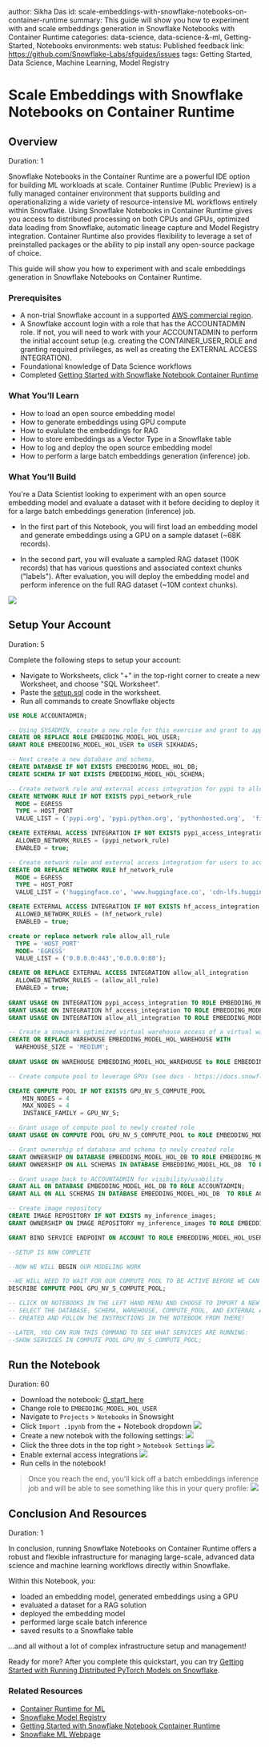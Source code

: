 author: Sikha Das
id: scale-embeddings-with-snowflake-notebooks-on-container-runtime
summary: This guide will show you how to experiment with and scale embeddings generation in Snowflake Notebooks with Container Runtime
categories: data-science, data-science-&-ml, Getting-Started, Notebooks
environments: web
status: Published 
feedback link: https://github.com/Snowflake-Labs/sfguides/issues
tags: Getting Started, Data Science, Machine Learning, Model Registry

# Scale Embeddings with Snowflake Notebooks on Container Runtime
<!-- ------------------------ -->
## Overview 
Duration: 1

Snowflake Notebooks in the Container Runtime are a powerful IDE option for building ML workloads at scale. Container Runtime (Public Preview) is a fully managed container environment that supports building and operationalizing a wide variety of resource-intensive ML workflows entirely within Snowflake. Using Snowflake Notebooks in Container Runtime gives you access to distributed processing on both CPUs and GPUs, optimized data loading from Snowflake, automatic lineage capture and Model Registry integration. Container Runtime also provides flexibility to leverage a set of preinstalled packages or the ability to pip install any open-source package of choice.  

This guide will show you how to experiment with and scale embeddings generation in Snowflake Notebooks on Container Runtime.

### Prerequisites
- A non-trial Snowflake account in a supported [AWS commercial region](https://docs.snowflake.com/en/developer-guide/snowpark-container-services/overview#available-regions).
- A Snowflake account login with a role that has the ACCOUNTADMIN role. If not, you will need to work with your ACCOUNTADMIN to perform the initial account setup (e.g. creating the CONTAINER_USER_ROLE and granting required privileges, as well as creating the EXTERNAL ACCESS INTEGRATION).
- Foundational knowledge of Data Science workflows
- Completed [Getting Started with Snowflake Notebook Container Runtime](https://quickstarts.snowflake.com/guide/notebook-container-runtime/index.html#0)

### What You’ll Learn
- How to load an open source embedding model
- How to generate embeddings using GPU compute
- How to evalulate the embeddings for RAG
- How to store embeddings as a Vector Type in a Snowflake table
- How to log and deploy the open source embedding model
- How to perform a large batch embeddings generation (inference) job.

### What You’ll Build 
You're a Data Scientist looking to experiment with an open source embedding model and evaluate a dataset with it before deciding to deploy it for a large batch embeddings generation (inference) job.

- In the first part of this Notebook, you will first load an embedding model and generate embeddings using a GPU on a sample dataset (~68K records). 

- In the second part, you will evaluate a sampled RAG dataset (100K records) that has various questions and associated context chunks ("labels"). After evaluation, you will deploy the embedding model and perform inference on the full RAG dataset (~10M context chunks).

![](assets/architecture.png)

<!-- ------------------------ -->
## Setup Your Account
Duration: 5

Complete the following steps to setup your account:
- Navigate to Worksheets, click "+" in the top-right corner to create a new Worksheet, and choose "SQL Worksheet".
- Paste the [setup.sql](https://github.com/Snowflake-Labs/sfguide-scale-embeddings-with-snowflake-notebooks-on-container-runtime/blob/main/scripts/setup.sql) code in the worksheet.
- Run all commands to create Snowflake objects

```sql
USE ROLE ACCOUNTADMIN;

-- Using SYSADMIN, create a new role for this exercise and grant to applicable users
CREATE OR REPLACE ROLE EMBEDDING_MODEL_HOL_USER;
GRANT ROLE EMBEDDING_MODEL_HOL_USER to USER SIKHADAS;

-- Next create a new database and schema,
CREATE DATABASE IF NOT EXISTS EMBEDDING_MODEL_HOL_DB;
CREATE SCHEMA IF NOT EXISTS EMBEDDING_MODEL_HOL_SCHEMA;

-- Create network rule and external access integration for pypi to allow users to pip install python packages within notebooks (on container runtimes)
CREATE NETWORK RULE IF NOT EXISTS pypi_network_rule
  MODE = EGRESS
  TYPE = HOST_PORT
  VALUE_LIST = ('pypi.org', 'pypi.python.org', 'pythonhosted.org',  'files.pythonhosted.org');

CREATE EXTERNAL ACCESS INTEGRATION IF NOT EXISTS pypi_access_integration
  ALLOWED_NETWORK_RULES = (pypi_network_rule)
  ENABLED = true;

-- Create network rule and external access integration for users to access data and models from Hugging Face
CREATE OR REPLACE NETWORK RULE hf_network_rule
  MODE = EGRESS
  TYPE = HOST_PORT
  VALUE_LIST = ('huggingface.co', 'www.huggingface.co', 'cdn-lfs.huggingface.co', 'cdn-lfs-us-1.huggingface.co');

CREATE EXTERNAL ACCESS INTEGRATION IF NOT EXISTS hf_access_integration
  ALLOWED_NETWORK_RULES = (hf_network_rule)
  ENABLED = true;

create or replace network rule allow_all_rule
  TYPE = 'HOST_PORT'
  MODE= 'EGRESS'
  VALUE_LIST = ('0.0.0.0:443','0.0.0.0:80');

CREATE OR REPLACE EXTERNAL ACCESS INTEGRATION allow_all_integration
  ALLOWED_NETWORK_RULES = (allow_all_rule)
  ENABLED = true;
  
GRANT USAGE ON INTEGRATION pypi_access_integration TO ROLE EMBEDDING_MODEL_HOL_USER;
GRANT USAGE ON INTEGRATION hf_access_integration TO ROLE EMBEDDING_MODEL_HOL_USER;
GRANT USAGE ON INTEGRATION allow_all_integration TO ROLE EMBEDDING_MODEL_HOL_USER;

-- Create a snowpark optimized virtual warehouse access of a virtual warehouse for newly created role
CREATE OR REPLACE WAREHOUSE EMBEDDING_MODEL_HOL_WAREHOUSE WITH
  WAREHOUSE_SIZE = 'MEDIUM';
  
GRANT USAGE ON WAREHOUSE EMBEDDING_MODEL_HOL_WAREHOUSE to ROLE EMBEDDING_MODEL_HOL_USER;

-- Create compute pool to leverage GPUs (see docs - https://docs.snowflake.com/en/developer-guide/snowpark-container-services/working-with-compute-pool)

CREATE COMPUTE POOL IF NOT EXISTS GPU_NV_S_COMPUTE_POOL
    MIN_NODES = 4
    MAX_NODES = 4
    INSTANCE_FAMILY = GPU_NV_S;

-- Grant usage of compute pool to newly created role
GRANT USAGE ON COMPUTE POOL GPU_NV_S_COMPUTE_POOL to ROLE EMBEDDING_MODEL_HOL_USER;

-- Grant ownership of database and schema to newly created role
GRANT OWNERSHIP ON DATABASE EMBEDDING_MODEL_HOL_DB TO ROLE EMBEDDING_MODEL_HOL_USER COPY CURRENT GRANTS;
GRANT OWNERSHIP ON ALL SCHEMAS IN DATABASE EMBEDDING_MODEL_HOL_DB  TO ROLE EMBEDDING_MODEL_HOL_USER COPY CURRENT GRANTS;

-- Grant usage back to ACCOUNTADMIN for visibility/usability
GRANT ALL ON DATABASE EMBEDDING_MODEL_HOL_DB TO ROLE ACCOUNTADMIN;
GRANT ALL ON ALL SCHEMAS IN DATABASE EMBEDDING_MODEL_HOL_DB  TO ROLE ACCOUNTADMIN;

-- Create image repository
CREATE IMAGE REPOSITORY IF NOT EXISTS my_inference_images;
GRANT OWNERSHIP ON IMAGE REPOSITORY my_inference_images TO ROLE EMBEDDING_MODEL_HOL_USER;

GRANT BIND SERVICE ENDPOINT ON ACCOUNT TO ROLE EMBEDDING_MODEL_HOL_USER;

--SETUP IS NOW COMPLETE

--NOW WE WILL BEGIN OUR MODELING WORK 

--WE WILL NEED TO WAIT FOR OUR COMPUTE POOL TO BE ACTIVE BEFORE WE CAN USE IT
DESCRIBE COMPUTE POOL GPU_NV_S_COMPUTE_POOL;

-- CLICK ON NOTEBOOKS IN THE LEFT HAND MENU AND CHOOSE TO IMPORT A NEW NOTEBOOK FROM .ipynb FILE. 
-- SELECT THE DATABASE, SCHEMA, WAREHOUSE, COMPUTE_POOL, AND EXTERNAL ACCESS INTEGRATION WE HAVE JUST 
-- CREATED AND FOLLOW THE INSTRUCTIONS IN THE NOTEBOOK FROM THERE!

--LATER, YOU CAN RUN THIS COMMAND TO SEE WHAT SERVICES ARE RUNNING:
--SHOW SERVICES IN COMPUTE POOL GPU_NV_S_COMPUTE_POOL;

```

<!-- ------------------------ -->
## Run the Notebook
Duration: 60

- Download the notebook: [0_start_here](https://github.com/Snowflake-Labs/sfguide-scale-embeddings-with-snowflake-notebooks-on-container-runtime/blob/main/notebooks/0_start_here.ipynb)
- Change role to `EMBEDDING_MODEL_HOL_USER`
- Navigate to `Projects` > `Notebooks` in Snowsight
- Click `Import .ipynb` from the + Notebook dropdown
![](assets/import.png)
- Create a new notebok with the following settings:
![](assets/create_notebook.png)
- Click the three dots in the top right > `Notebook Settings`
![](assets/edit_settings.png)
- Enable external access integrations
![](assets/external_access.png)
- Run cells in the notebook!
> Once you reach the end, you'll kick off a batch embeddings inference job and will be able to see something like this in your query profile:
![](assets/query_profile.png)

<!-- ------------------------ -->
## Conclusion And Resources
Duration: 1

In conclusion, running Snowflake Notebooks on Container Runtime offers a robust and flexible infrastructure for managing large-scale, advanced data science and machine learning workflows directly within Snowflake. 

Within this Notebook, you:
- loaded an embedding model, generated embeddings using a GPU
- evaluated a dataset for a RAG solution 
- deployed the embedding model
- performed large scale batch inference
- saved results to a Snowflake table 

...and all without a lot of complex infrastructure setup and management!

Ready for more? After you complete this quickstart, you can try [Getting Started with Running Distributed PyTorch Models on Snowflake](https://quickstarts.snowflake.com/guide/getting-started-with-running-distributed-pytorch-models-on-snowflake/#0).

### Related Resources
- [Container Runtime for ML](https://docs.snowflake.com/en/developer-guide/snowflake-ml/container-runtime-ml)
- [Snowflake Model Registry](https://docs.snowflake.com/en/developer-guide/snowflake-ml/model-registry/overview)
- [Getting Started with Snowflake Notebook Container Runtime](https://quickstarts.snowflake.com/guide/notebook-container-runtime/index.html#0)
- [Snowflake ML Webpage](https://www.snowflake.com/en/data-cloud/snowflake-ml/)